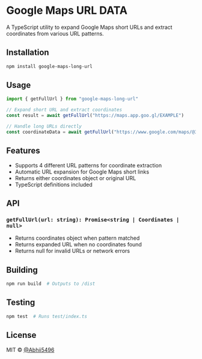 # Google Maps URL DATA

A TypeScript utility to expand Google Maps short URLs and extract coordinates from various URL
patterns.

## Installation

```bash
npm install google-maps-long-url
```

## Usage

```typescript
import { getFullUrl } from "google-maps-long-url"

// Expand short URL and extract coordinates
const result = await getFullUrl("https://maps.app.goo.gl/EXAMPLE")

// Handle long URLs directly
const coordinateData = await getFullUrl("https://www.google.com/maps/@37.7749,-122.4194,12z")
```

## Features

- Supports 4 different URL patterns for coordinate extraction
- Automatic URL expansion for Google Maps short links
- Returns either coordinates object or original URL
- TypeScript definitions included

## API

### `getFullUrl(url: string): Promise<string | Coordinates | null>`

- Returns coordinates object when pattern matched
- Returns expanded URL when no coordinates found
- Returns null for invalid URLs or network errors

## Building

```bash
npm run build  # Outputs to /dist
```

## Testing

```bash
npm test  # Runs test/index.ts
```

## License

MIT © [@Abhii5496](https://github.com/Abhii5496)
